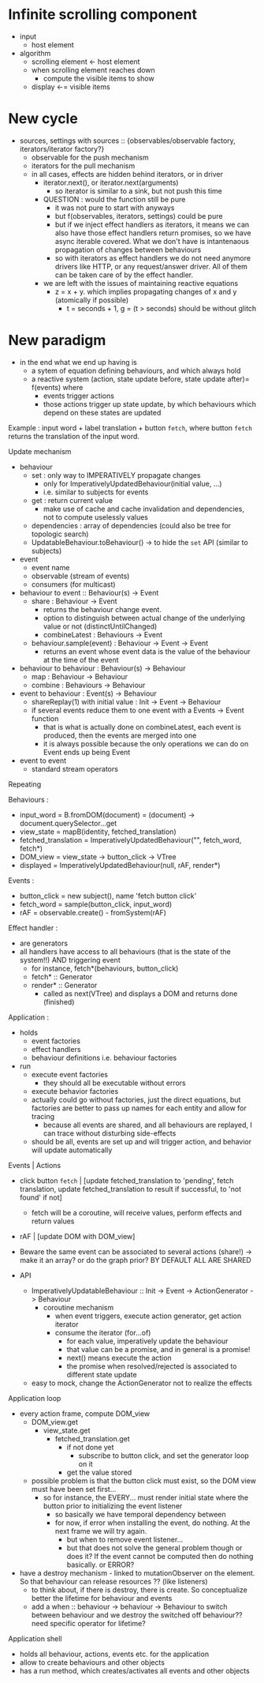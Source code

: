 # Infinite scrolling component
- input 
  - host element
- algorithm
  - scrolling element <- host element
  - when scrolling element reaches down 
    - compute the visible items to show
  - display <-= visible items 
  
# New cycle
- sources, settings with sources :: {observables/observable factory, iterators/iterator factory?}
  - observable for the push mechanism
  - iterators for the pull mechanism
  - in all cases, effects are hidden behind iterators, or in driver
    - iterator.next(), or iterator.next(arguments)
      - so iterator is similar to a sink, but not push this time
    - QUESTION : would the function still be pure
      - it was not pure to start with anyways
      - but f(observables, iterators, settings) could be pure
      - but if we inject effect handlers as iterators, it means we can also have those effect handlers return promises, so we have async iterable covered. What we don't have is intantenaous propagation of changes between behaviours
      - so with iterators as effect handlers we do not need anymore drivers like HTTP, or any request/answer driver. All of them can be taken care of by the effect handler.
    - we are left with the issues of maintaining reactive equations
      - z = x + y. which implies propagating changes of x and y (atomically if possible)
        - t = seconds + 1, g = (t > seconds) should be without glitch

# New paradigm
- in the end what we end up having is 
  - a sytem of equation defining behaviours, and which always hold
  - a reactive system (action, state update before, state update after)= f(events) where 
    - events trigger actions
    - those actions trigger up state update, by which behaviours which depend on these states are updated

Example : input word + label translation + button `fetch`, where button `fetch` returns the translation of the input word.

Update mechanism
- behaviour
  - set : only way to IMPERATIVELY propagate changes
    - only for ImperativelyUpdatedBehaviour(initial value, ...)
    - i.e. similar to subjects for events
  - get : return current value
    - make use of cache and cache invalidation and dependencies, not to compute uselessly values
  - dependencies : array of dependencies (could also be tree for topologic search)
  - UpdatableBehaviour.toBehaviour() -> to hide the `set` API (similar to subjects)
- event
  - event name
  - observable (stream of events)
  - consumers (for multicast)
- behaviour to event :: Behaviour(s) -> Event
  - share : Behaviour -> Event
    - returns the behaviour change event. 
    - option to distinguish between actual change of the underlying value or not (distinctUntilChanged)
    - combineLatest : Behaviours -> Event
  - behaviour.sample(event) : Behaviour -> Event -> Event
    - returns an event whose event data is the value of the behaviour at the time of the event
- behaviour to behaviour : Behaviour(s) -> Behaviour
  - map : Behaviour -> Behaviour
  - combine : Behaviours -> Behaviour
- event to behaviour : Event(s) -> Behaviour
  - shareReplay(1) with initial value : Init -> Event -> Behaviour
  - if several events reduce them to one event with a Events -> Event function
    - that is what is actually done on combineLatest, each event is produced, then the events are merged into one
    - it is always possible because the only operations we can do on Event ends up being Event
- event to event
  - standard stream operators

Repeating

Behaviours :
- input_word = B.fromDOM(document) = (document) -> document.querySelector...get
- view_state = mapB(identity, fetched_translation)
- fetched_translation = ImperativelyUpdatedBehaviour("", fetch_word, fetch*)
- DOM_view = view_state -> button_click -> VTree 
- displayed = ImperativelyUpdatedBehaviour(null, rAF, render*)
 
Events :
- button_click = new subject(), name 'fetch button click'
- fetch_word = sample(button_click, input_word)
- rAF = observable.create() - fromSystem(rAF)

Effect handler :
- are generators
- all handlers have access to all behaviours (that is the state of the system!!) AND triggering event
  - for instance, fetch*(behaviours, button_click)
  - fetch* :: Generator
  - render* :: Generator
    - called as next(VTree) and displays a DOM and returns done (finished)

Application :
- holds
  - event factories
  - effect handlers
  - behaviour definitions i.e. behaviour factories
- run
  - execute event factories
    - they should all be executable without errors
  - execute behavior factories
  - actually could go without factories, just the direct equations, but factories are better to pass up names for each entity and allow for tracing
    - because all events are shared, and all behaviours are replayed, I can trace without disturbing side-effects
  - should be all, events are set up and will trigger action, and behavior will update automatically 


Events | Actions
- click button `fetch` | [update fetched_translation to 'pending', fetch translation, update fetched_translation to result if successful, to 'not found' if not]
  - fetch will be a coroutine, will receive values, perform effects and return values
- rAF | [update DOM with DOM_view]

- Beware the same event can be associated to several actions (share!) -> make it an array? or do the graph prior? BY DEFAULT ALL ARE SHARED
- API
  - ImperativelyUpdatableBehaviour :: Init -> Event -> ActionGenerator -> Behaviour
    - coroutine mechanism 
      - when event triggers, execute action generator, get action iterator
      - consume the iterator (for...of)
        - for each value, imperatively update the behaviour
        - that value can be a promise, and in general is a promise!
        - next() means execute the action
        - the promise when resolved/rejected is associated to different state update
   - easy to mock, change the ActionGenerator not to realize the effects


Application loop
- every action frame, compute DOM_view
  - DOM_view.get
    - view_state.get
      - fetched_translation.get
        - if not done yet
          - subscribe to button click, and set the generator loop on it
        - get the value stored
  - possible problem is that the button click must exist, so the DOM view must have been set first...
    - so for instance, the EVERY... must render initial state where the button prior to initializing the event listener
      - so basically we have temporal dependency between  
      - for now, if error when installing the event, do nothing. At the next frame we will try again.
        - but when to remove event listener...
        - but that does not solve the general problem though or does it? If the event cannot be computed then do nothing basically. or ERROR?
- have a destroy mechanism - linked to mutationObserver on the element. So that behaviour can release resources ?? (like listeners)
  - to think about, if there is destroy, there is create. So conceptualize better the lifetime for behaviour and events
  - add a when :: behaviour -> behaviour -> Behaviour to switch between behaviour and we destroy the switched off behaviour?? need specific operator for lifetime?

Application shell
- holds all behaviour, actions, events etc. for the application
- allow to create behaviours and other objects
- has a run method, which creates/activates all events and other objects

